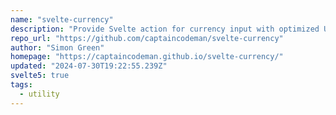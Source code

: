 ```yaml
---
name: "svelte-currency"
description: "Provide Svelte action for currency input with optimized UX."
repo_url: "https://github.com/captaincodeman/svelte-currency"
author: "Simon Green"
homepage: "https://captaincodeman.github.io/svelte-currency/"
updated: "2024-07-30T19:22:55.239Z"
svelte5: true
tags: 
  - utility
---
```

